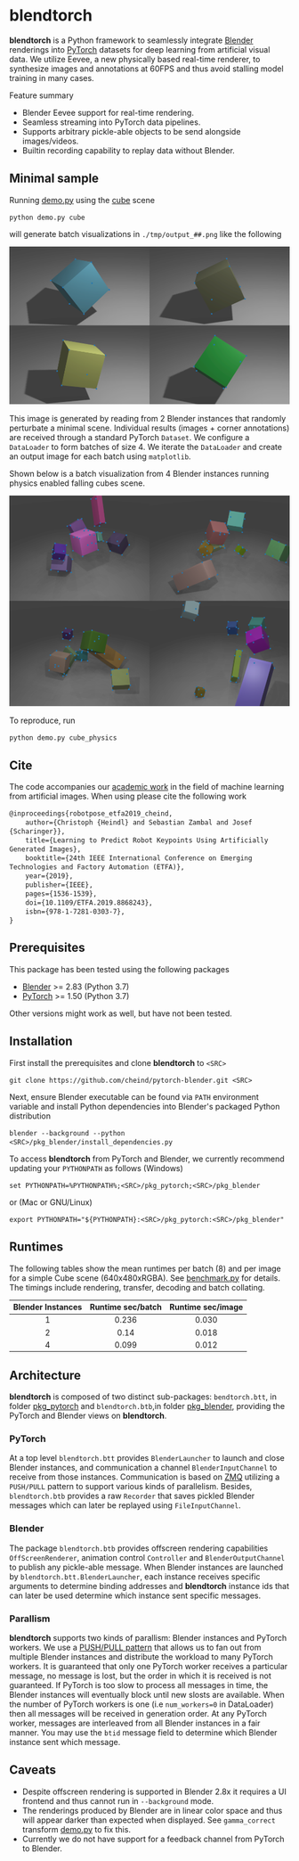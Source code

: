 # blendtorch

**blendtorch** is a Python framework to seamlessly integrate [Blender](http://blender.orf) renderings into [PyTorch](http://pytorch.org) datasets for deep learning from artificial visual data. We utilize Eevee, a new physically based real-time renderer, to synthesize images and annotations at 60FPS and thus avoid stalling model training in many cases.

Feature summary
- Blender Eevee support for real-time rendering.
- Seamless streaming into PyTorch data pipelines.
- Supports arbitrary pickle-able objects to be send alongside images/videos.
- Builtin recording capability to replay data without Blender.

## Minimal sample
Running [demo.py](./demo.py) using the [cube](./scenes/) scene
```
python demo.py cube
```
will generate batch visualizations in `./tmp/output_##.png` like the following

![](etc/result.png)

This image is generated by reading from 2 Blender instances that randomly perturbate a minimal scene. Individual results (images + corner annotations) are received through a standard PyTorch `Dataset`. We configure a `DataLoader` to form batches of size 4. We iterate the `DataLoader` and create an output image for each batch using `matplotlib`.

Shown below is a batch visualization from 4 Blender instances running physics enabled falling cubes scene.

![](etc/result_physics.png)

To reproduce, run
```
python demo.py cube_physics
```

## Cite
The code accompanies our [academic work](https://arxiv.org/abs/1907.01879) in the field of machine learning from artificial images. When using please cite the following work
```
@inproceedings{robotpose_etfa2019_cheind,
    author={Christoph {Heindl} and Sebastian Zambal and Josef {Scharinger}},
    title={Learning to Predict Robot Keypoints Using Artificially Generated Images},
    booktitle={24th IEEE International Conference on Emerging Technologies and Factory Automation (ETFA)},    
    year={2019},
    publisher={IEEE},   
    pages={1536-1539},
    doi={10.1109/ETFA.2019.8868243},
    isbn={978-1-7281-0303-7},
}
```

## Prerequisites
This package has been tested using the following packages
 - [Blender](https://www.blender.org/) >= 2.83 (Python 3.7)
 - [PyTorch](http://pytorch.org) >= 1.50 (Python 3.7)

Other versions might work as well, but have not been tested.

## Installation
First install the prerequisites and clone **blendtorch** to `<SRC>`
```
git clone https://github.com/cheind/pytorch-blender.git <SRC>
```
Next, ensure Blender executable can be found via `PATH` environment variable and install Python dependencies into Blender's packaged Python distribution
```
blender --background --python <SRC>/pkg_blender/install_dependencies.py
```
To access **blendtorch** from PyTorch and Blender, we currently recommend updating your `PYTHONPATH` as follows (Windows)
```
set PYTHONPATH=%PYTHONPATH%;<SRC>/pkg_pytorch;<SRC>/pkg_blender
```
or (Mac or GNU/Linux) 
```
export PYTHONPATH="${PYTHONPATH}:<SRC>/pkg_pytorch:<SRC>/pkg_blender"
```

## Runtimes
The following tables show the mean runtimes per batch (8) and per image for a simple Cube scene (640x480xRGBA). See [benchmark.py](./benchmark.py) for details. The timings include rendering, transfer, decoding and batch collating.

| Blender Instances  | Runtime sec/batch | Runtime sec/image
|:-:|:-:|:-:|
| 1  | 0.236 | 0.030|
| 2  | 0.14 | 0.018|
| 4  | 0.099 | 0.012|

## Architecture
**blendtorch** is composed of two distinct sub-packages: `bendtorch.btt`, in folder [pkg_pytorch](./pkg_pytorch]) and `blendtorch.btb`,in folder [pkg_blender](./pkg_blender]), providing the PyTorch and Blender views on **blendtorch**.

### PyTorch
At a top level `blendtorch.btt` provides `BlenderLauncher` to launch and close Blender instances, and communication a channel `BlenderInputChannel` to receive from those instances. Communication is based on [ZMQ](https://zeromq.org/) utilizing a `PUSH/PULL` pattern to support various kinds of parallelism. Besides, `blendtorch.btb` provides a raw `Recorder` that saves pickled Blender messages which can later be replayed using `FileInputChannel`.

### Blender
The package `blendtorch.btb` provides offscreen rendering capabilities `OffScreenRenderer`, animation control `Controller` and `BlenderOutputChannel` to publish any pickle-able message. When Blender instances are launched by `blendtorch.btt.BlenderLauncher`, each instance receives specific arguments to determine binding addresses and **blendtorch** instance ids that can later be used determine which instance sent specific messages.

### Parallism
**blendtorch** supports two kinds of parallism: Blender instances and PyTorch workers. We use a [PUSH/PULL pattern](https://learning-0mq-with-pyzmq.readthedocs.io/en/latest/pyzmq/patterns/pushpull.html) that allows us to fan out from multiple Blender instances and distribute the workload to many PyTorch workers. It is guaranteed that only one PyTorch worker receives a particular message, no message is lost, but the order in which it is received is not guaranteed. If PyTorch is too slow to process all messages in time, the Blender instances will eventually block until new slosts are available. When the number of PyTorch workers is one (i.e `num_workers=0` in DataLoader) then all messages will be received in generation order. At any PyTorch worker, messages are interleaved from all Blender instances in a fair manner. You may use the `btid` message field to determine which Blender instance sent which message.

## Caveats
- Despite offscreen rendering is supported in Blender 2.8x it requires a UI frontend and thus cannot run in `--background` mode.
- The renderings produced by Blender are in linear color space and thus will appear darker than expected when displayed. See `gamma_correct` transform [demo.py](./demo.py) to fix this.
- Currently we do not have support for a feedback channel from PyTorch to Blender.

